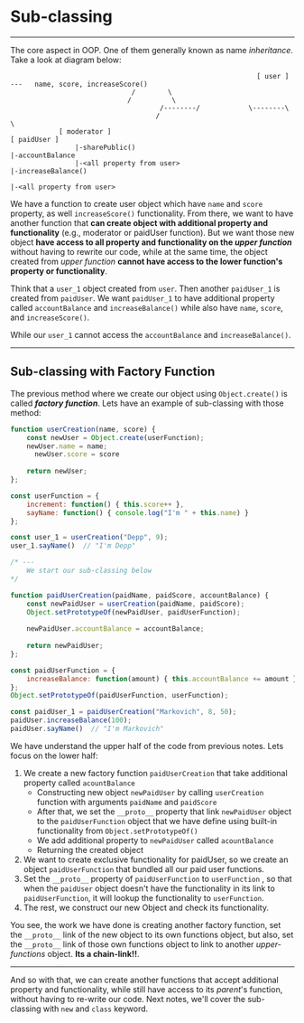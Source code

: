 # Sub-classing

---

The core aspect in OOP. One of them generally known as name *inheritance*. Take a look at diagram below:

```
															 [ user ]   ---   name, score, increaseScore()
                              /        \
                             /          \
								 	 /--------/            \--------\
									/																 \
			[ moderator ]																[ paidUser ]
				|-sharePublic()															|-accountBalance
				|-<all property from user>									|-increaseBalance()
																										|-<all property from user>
```

We have a function to create user object which have `name` and `score` property, as well `increaseScore()` functionality. From there, we want to have another function that **can create object with additional property and functionality** (e.g., moderator or paidUser function). But we want those new object **have access to all property and functionality on the *upper function*** without having to rewrite our code, while at the same time, the object created from *upper function* **cannot have access to the lower function's property or functionality**.

Think that a `user_1` object created from `user`. Then another `paidUser_1` is created from `paidUser`. We want `paidUser_1` to have additional property called `accountBalance` and `increaseBalance()` while also have `name`, `score`, and `increaseScore()`.

While our `user_1` cannot access the `accountBalance` and `increaseBalance()`.



---

## Sub-classing with Factory Function

The previous method where we create our object using `Object.create()` is called ***factory function***. Lets have an example of sub-classing with those method:

```javascript
function userCreation(name, score) {
  	const newUser = Object.create(userFunction);
  	newUser.name = name;
	  newUser.score = score
  
  	return newUser;
};

const userFunction = {
  	increment: function() { this.score++ },
  	sayName: function() { console.log("I'm " + this.name) }
};

const user_1 = userCreation("Depp", 9);
user_1.sayName()  // "I'm Depp"

/* ---
	We start our sub-classing below 
*/ 

function paidUserCreation(paidName, paidScore, accountBalance) {
  	const newPaidUser = userCreation(paidName, paidScore);
  	Object.setPrototypeOf(newPaidUser, paidUserFunction);
  	
  	newPaidUser.accountBalance = accountBalance;
  	
  	return newPaidUser;
};

const paidUserFunction = {
  	increaseBalance: function(amount) { this.accountBalance += amount };
};
Object.setPrototypeOf(paidUserFunction, userFunction);

const paidUser_1 = paidUserCreation("Markovich", 8, 50);
paidUser.increaseBalance(100);
paidUser.sayName()  // "I'm Markovich"
```

We have understand the upper half of the code from previous notes. Lets focus on the lower half:

1.  We create a new factory function `paidUserCreation` that take additional property called `acountBalance`
    -   Constructing new object `newPaidUser` by calling `userCreation` function with arguments `paidName` and `paidScore`
    -   After that, we set the `__proto__` property that link `newPaidUser` object to the `paidUserFunction` object that we have define using built-in functionality from `Object.setPrototypeOf()`
    -   We add additional property to `newPaidUser` called `acountBalance`
    -   Returning the created object
2.  We want to create exclusive functionality for paidUser, so we create an object `paidUserFunction` that bundled all our paid user functions.
3.  Set the `__proto__` property of `paidUserFunction` to `userFunction` , so that when the `paidUser` object doesn't have the functionality in its link to `paidUserFunction`, it will lookup the functionality to `userFunction`.
4.  The rest, we construct our new Object and check its functionality.

You see, the work we have done is creating another factory function, set the `__proto__` link of the new object to its own functions object, but also, set the `__proto__` link of those own functions object to link to another *upper-functions* object. **Its a chain-link!!**.



---

And so with that, we can create another functions that accept additional property and functionality, while still have access to its *parent*'s function, without having to re-write our code. Next notes, we'll cover the sub-classing with `new` and `class` keyword.

